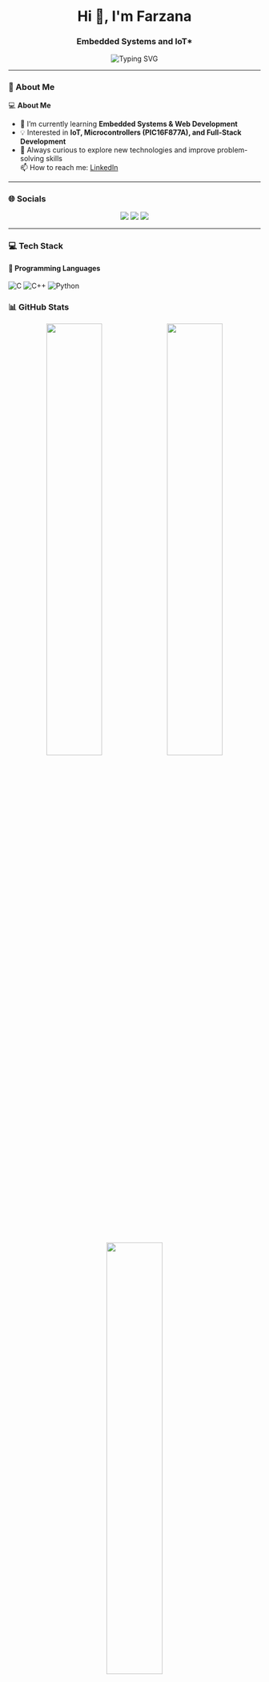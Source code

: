 
<h1 align="center">Hi 👋, I'm  Farzana</h1>
<h3 align="center">Embedded Systems and IoT*</h3>

<p align="center">
  <img src="https://readme-typing-svg.herokuapp.com?font=Fira+Code&weight=500&size=24&duration=3000&pause=1000&center=true&vCenter=true&width=500&lines=Embedded Systems and IoT;AI+%26+ML+Enthusiast;MCA+Graduate+2024;Learning+Everyday;Open+to+New+Opportunities+%F0%9F%9A%80" alt="Typing SVG" />
</p>

---

### 💫 About Me
💻 **About Me**  
- 🌱 I’m currently learning **Embedded Systems & Web Development**  
- 💡 Interested in **IoT, Microcontrollers (PIC16F877A), and Full-Stack Development**  
- 🚀 Always curious to explore new technologies and improve problem-solving skills  
📫 How to reach me: [LinkedIn](https://www.linkedin.com/in/farzana-fms-225a5127b/)  

---

### 🌐 Socials

<p align="center">
  <a href="https://www.linkedin.com/in/farzana-fms-225a5127b/"><img src="https://img.shields.io/badge/LinkedIn-%230077B5.svg?style=for-the-badge&logo=linkedin&logoColor=white" /></a>
  <a href="mailto:fajjufms@gmail.com"/><img src="https://img.shields.io/badge/Gmail-D14836?style=for-the-badge&logo=gmail&logoColor=white" /></a>
  <a href="https://github.com/farzanafms"><img src="https://img.shields.io/badge/GitHub-%23121011.svg?style=for-the-badge&logo=github&logoColor=white" /></a>
</p>

---

### 💻 Tech Stack

#### 🚀 Programming Languages
![C](https://img.shields.io/badge/C-00599C?style=for-the-badge&logo=c&logoColor=white)
![C++](https://img.shields.io/badge/C++-00599C?style=for-the-badge&logo=c%2B%2B&logoColor=white)
![Python](https://img.shields.io/badge/Python-3670A0?style=for-the-badge&logo=python&logoColor=ffdd54)


### 📊 GitHub Stats

<p align="center">
  <img src="https://github-readme-stats.vercel.app/api?username=farzanafms=tokyonight&show_icons=true&hide_border=false&count_private=true" width="47%"/>
  <img src="https://github-readme-streak-stats.herokuapp.com/?user=farzanafms=tokyonight&hide_border=false" width="47%"/>
  <img src="https://github-readme-stats.vercel.app/api/top-langs/?username=farzanafms&layout=compact&theme=tokyonight&hide_border=false" width="47%"/>
</p>

---

### 💬 Quote I Like

> “The best way to predict the future is to invent it.” 

---

<!-- Proudly created with 💙 using GPRM (https://gprm.itsvg.in) -->
